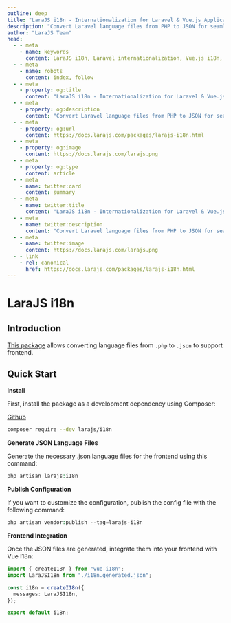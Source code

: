 ```yaml
---
outline: deep
title: "LaraJS i18n - Internationalization for Laravel & Vue.js Applications"
description: "Convert Laravel language files from PHP to JSON for seamless frontend internationalization in Vue.js applications"
author: "LaraJS Team"
head:
  - - meta
    - name: keywords
      content: LaraJS i18n, Laravel internationalization, Vue.js i18n, language translation, PHP to JSON conversion, multilingual Laravel applications, Vue I18n integration, frontend localization
  - - meta
    - name: robots
      content: index, follow
  - - meta
    - property: og:title
      content: "LaraJS i18n - Internationalization for Laravel & Vue.js Applications"
  - - meta
    - property: og:description
      content: "Convert Laravel language files from PHP to JSON for seamless frontend internationalization in Vue.js applications"
  - - meta
    - property: og:url
      content: https://docs.larajs.com/packages/larajs-i18n.html
  - - meta
    - property: og:image
      content: https://docs.larajs.com/larajs.png
  - - meta
    - property: og:type
      content: article
  - - meta
    - name: twitter:card
      content: summary
  - - meta
    - name: twitter:title
      content: "LaraJS i18n - Internationalization for Laravel & Vue.js Applications"
  - - meta
    - name: twitter:description
      content: "Convert Laravel language files from PHP to JSON for seamless frontend internationalization"
  - - meta
    - name: twitter:image
      content: https://docs.larajs.com/larajs.png
  - - link
    - rel: canonical
      href: https://docs.larajs.com/packages/larajs-i18n.html
---
```


# LaraJS i18n

## Introduction

[This package](https://github.com/maingocthanhtan96/larajs-i18n) allows converting language files from `.php` to `.json` to support frontend.

## Quick Start

**Install**

First, install the package as a development dependency using Composer:

[Github](https://github.com/maingocthanhtan96/larajs-i18n)

```bash
composer require --dev larajs/i18n
```

**Generate JSON Language Files**

Generate the necessary .json language files for the frontend using this command:

```php
php artisan larajs:i18n
```

**Publish Configuration**

If you want to customize the configuration, publish the config file with the following command:

```php
php artisan vendor:publish --tag=larajs-i18n
```

**Frontend Integration**

Once the JSON files are generated, integrate them into your frontend with Vue I18n:

```ts
import { createI18n } from "vue-i18n";
import LaraJSI18n from "./i18n.generated.json";

const i18n = createI18n({
  messages: LaraJSI18n,
});

export default i18n;
```
